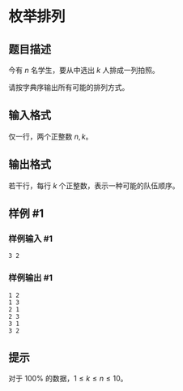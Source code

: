 # 枚举排列

## 题目描述

今有 $n$ 名学生，要从中选出 $k$ 人排成一列拍照。

请按字典序输出所有可能的排列方式。

## 输入格式

仅一行，两个正整数 $n, k$。

## 输出格式

若干行，每行 $k$ 个正整数，表示一种可能的队伍顺序。

## 样例 #1

### 样例输入 #1
```
3 2
```

### 样例输出 #1

```
1 2
1 3
2 1
2 3
3 1
3 2
```

## 提示

对于 $100\%$ 的数据，$1\leq k\leq n \leq 10$。
